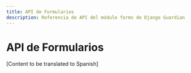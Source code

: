 ```yaml
---
title: API de Formularios
description: Referencia de API del módulo forms de Django Guardian
---
```


# API de Formularios

[Content to be translated to Spanish]

<!-- This page content will be translated from the main English api/forms.md -->
